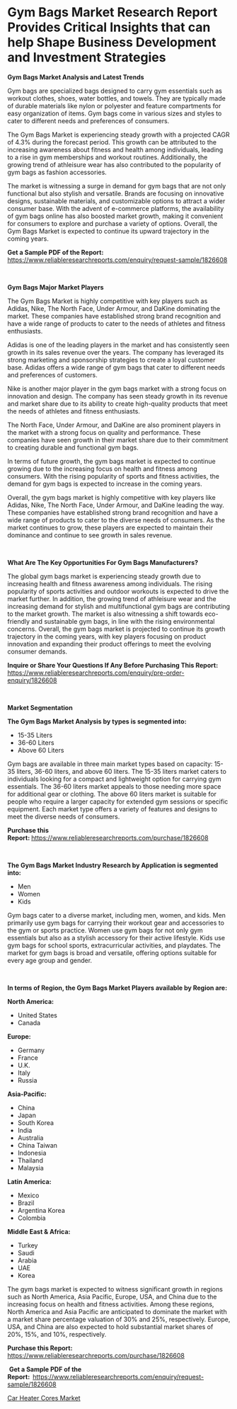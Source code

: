 <p><h1>Gym Bags Market Research Report Provides Critical Insights that can help Shape Business Development and Investment Strategies</h1></p><p><strong>Gym Bags Market Analysis and Latest Trends</strong></p>
<p><p>Gym bags are specialized bags designed to carry gym essentials such as workout clothes, shoes, water bottles, and towels. They are typically made of durable materials like nylon or polyester and feature compartments for easy organization of items. Gym bags come in various sizes and styles to cater to different needs and preferences of consumers.</p><p>The Gym Bags Market is experiencing steady growth with a projected CAGR of 4.3% during the forecast period. This growth can be attributed to the increasing awareness about fitness and health among individuals, leading to a rise in gym memberships and workout routines. Additionally, the growing trend of athleisure wear has also contributed to the popularity of gym bags as fashion accessories.</p><p>The market is witnessing a surge in demand for gym bags that are not only functional but also stylish and versatile. Brands are focusing on innovative designs, sustainable materials, and customizable options to attract a wider consumer base. With the advent of e-commerce platforms, the availability of gym bags online has also boosted market growth, making it convenient for consumers to explore and purchase a variety of options. Overall, the Gym Bags Market is expected to continue its upward trajectory in the coming years.</p></p>
<p><strong>Get a Sample PDF of the Report:&nbsp;</strong> <a href="https://www.reliableresearchreports.com/enquiry/request-sample/1826608">https://www.reliableresearchreports.com/enquiry/request-sample/1826608</a></p>
<p>&nbsp;</p>
<p><strong>Gym Bags Major Market Players</strong></p>
<p><p>The Gym Bags Market is highly competitive with key players such as Adidas, Nike, The North Face, Under Armour, and DaKine dominating the market. These companies have established strong brand recognition and have a wide range of products to cater to the needs of athletes and fitness enthusiasts.</p><p>Adidas is one of the leading players in the market and has consistently seen growth in its sales revenue over the years. The company has leveraged its strong marketing and sponsorship strategies to create a loyal customer base. Adidas offers a wide range of gym bags that cater to different needs and preferences of customers.</p><p>Nike is another major player in the gym bags market with a strong focus on innovation and design. The company has seen steady growth in its revenue and market share due to its ability to create high-quality products that meet the needs of athletes and fitness enthusiasts.</p><p>The North Face, Under Armour, and DaKine are also prominent players in the market with a strong focus on quality and performance. These companies have seen growth in their market share due to their commitment to creating durable and functional gym bags.</p><p>In terms of future growth, the gym bags market is expected to continue growing due to the increasing focus on health and fitness among consumers. With the rising popularity of sports and fitness activities, the demand for gym bags is expected to increase in the coming years.</p><p>Overall, the gym bags market is highly competitive with key players like Adidas, Nike, The North Face, Under Armour, and DaKine leading the way. These companies have established strong brand recognition and have a wide range of products to cater to the diverse needs of consumers. As the market continues to grow, these players are expected to maintain their dominance and continue to see growth in sales revenue.</p></p>
<p>&nbsp;</p>
<p><strong>What Are The Key Opportunities For Gym Bags Manufacturers?</strong></p>
<p><p>The global gym bags market is experiencing steady growth due to increasing health and fitness awareness among individuals. The rising popularity of sports activities and outdoor workouts is expected to drive the market further. In addition, the growing trend of athleisure wear and the increasing demand for stylish and multifunctional gym bags are contributing to the market growth. The market is also witnessing a shift towards eco-friendly and sustainable gym bags, in line with the rising environmental concerns. Overall, the gym bags market is projected to continue its growth trajectory in the coming years, with key players focusing on product innovation and expanding their product offerings to meet the evolving consumer demands.</p></p>
<p><strong>Inquire or Share Your Questions If Any Before Purchasing This Report:</strong> <a href="https://www.reliableresearchreports.com/enquiry/pre-order-enquiry/1826608">https://www.reliableresearchreports.com/enquiry/pre-order-enquiry/1826608</a></p>
<p>&nbsp;</p>
<p><strong>Market Segmentation</strong></p>
<p><strong>The Gym Bags Market Analysis by types is segmented into:</strong></p>
<p><ul><li>15-35 Liters</li><li>36-60 Liters</li><li>Above 60 Liters</li></ul></p>
<p><p>Gym bags are available in three main market types based on capacity: 15-35 liters, 36-60 liters, and above 60 liters. The 15-35 liters market caters to individuals looking for a compact and lightweight option for carrying gym essentials. The 36-60 liters market appeals to those needing more space for additional gear or clothing. The above 60 liters market is suitable for people who require a larger capacity for extended gym sessions or specific equipment. Each market type offers a variety of features and designs to meet the diverse needs of consumers.</p></p>
<p><strong>Purchase this Report:&nbsp;</strong><a href="https://www.reliableresearchreports.com/purchase/1826608">https://www.reliableresearchreports.com/purchase/1826608</a></p>
<p>&nbsp;</p>
<p><strong>The Gym Bags Market Industry Research by Application is segmented into:</strong></p>
<p><ul><li>Men</li><li>Women</li><li>Kids</li></ul></p>
<p><p>Gym bags cater to a diverse market, including men, women, and kids. Men primarily use gym bags for carrying their workout gear and accessories to the gym or sports practice. Women use gym bags for not only gym essentials but also as a stylish accessory for their active lifestyle. Kids use gym bags for school sports, extracurricular activities, and playdates. The market for gym bags is broad and versatile, offering options suitable for every age group and gender.</p></p>
<p>&nbsp;</p>
<p><strong>In terms of Region, the Gym Bags Market Players available by Region are:</strong></p>
<p>
    <p> <strong> North America: </strong>
        <ul>
            <li>United States</li>
            <li>Canada</li>
        </ul>
        </p> 
    <p> <strong> Europe: </strong>
        <ul>
            <li>Germany</li>
            <li>France</li>
            <li>U.K.</li>
            <li>Italy</li>
            <li>Russia</li>
        </ul>
        </p> 
    <p> <strong> Asia-Pacific: </strong>
        <ul>
            <li>China</li>
            <li>Japan</li>
            <li>South Korea</li>
            <li>India</li>
            <li>Australia</li>
            <li>China Taiwan</li>
            <li>Indonesia</li>
            <li>Thailand</li>
            <li>Malaysia</li>
        </ul>
        </p> 
    <p> <strong> Latin America: </strong>
        <ul>
            <li>Mexico</li>
            <li>Brazil</li>
            <li>Argentina Korea</li>
            <li>Colombia</li>
        </ul>
        </p> 
    <p> <strong> Middle East & Africa: </strong>
        <ul>
            <li>Turkey</li>
            <li>Saudi</li>
            <li>Arabia</li>
            <li>UAE</li>
            <li>Korea</li>
        </ul>
    </p>
    </p>
<p><p>The gym bags market is expected to witness significant growth in regions such as North America, Asia Pacific, Europe, USA, and China due to the increasing focus on health and fitness activities. Among these regions, North America and Asia Pacific are anticipated to dominate the market with a market share percentage valuation of 30% and 25%, respectively. Europe, USA, and China are also expected to hold substantial market shares of 20%, 15%, and 10%, respectively.</p></p>
<p><strong>Purchase this Report: </strong><a href="https://www.reliableresearchreports.com/purchase/1826608">https://www.reliableresearchreports.com/purchase/1826608</a></p>
<p>&nbsp;<strong>Get a Sample PDF of the Report:&nbsp;&nbsp;</strong><a href="https://www.reliableresearchreports.com/enquiry/request-sample/1826608">https://www.reliableresearchreports.com/enquiry/request-sample/1826608</a></p>
<p><strong></strong></p>
<p><p><a href="https://nifty-kite-d51.notion.site/Car-Heater-Cores-Market-Size-Growth-and-Forecast-from-2024-2031-040a61ab531f482382bd966deda22aa3">Car Heater Cores Market</a></p></p>